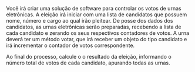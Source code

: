 Você irá criar uma solução de software para controlar os votos de urnas eletrônicas. 
A eleição irá iniciar com uma lista de candidatos que possuem nome, número e cargo ao qual irão pleitear. De posse dos dados dos candidatos, 
as urnas eletrônicas serão preparadas, recebendo a lista de cada candidato e zerando os seus respectivos contadores de votos. A urna deverá ter um método votar, 
que irá receber um objeto do tipo candidato e irá incrementar o contador de votos correspondente. 


Ao final do processo, calcule o o resultado da eleição, informando o número total de votos de cada candidato, apurando todas as urnas.
